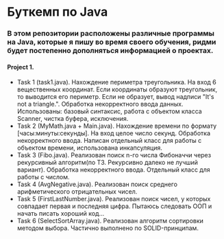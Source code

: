 # Буткемп по Java

### В этом репозитории расположены различные программы на Java, которые я пишу во время своего обучения, ридми будет постепенно дополняться информацией о проектах.

#### Project 1.

- Task 1 (task1.java). Нахождение периметра треугольника. На вход 6 вещественных координат. Если координаты образуют треугольник, то выводится его периметр. Если не образует, вывод надписи "It's not a triangle.". Обработка некорректного ввода данных.
Использованы: базовый синтаксис, работа с объектом класса Scanner, чистка буфера, исключения.
- Task 2 (MyMath.java + Main.java). Нахождение времени по формату [часы:минуты:секунды]. На вход целое число секунд. Обработка некорректного ввода. Написан отдельный класс для работы с объектом времени, использована инкапсуляция.
- Task 3 (Fibo.java). Реализован поиск n-го числа Фибоначчи через рекурсивный алгоритм(по ТЗ. Рекурсивно далеко не лучший вариант). Обработка некорректного ввода. Отдельный класс для работы с числом.
- Task 4 (AvgNegative.java). Реализован поиск среднего арифметического отрицательных чисел.
- Task 5 (FirstLastNumber.java). Реализован поиск чисел, у которых совпадает первая и последняя цифра. Пытаюсь следовать ООП и начать писать хороший код...
- Task 6 (SelectSortArray.java). Реализован алгоритм сортировки методом выбора. Частично выполнено по SOLID-принципам. 